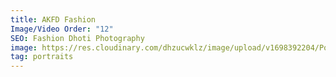```yaml
---
title: AKFD Fashion
Image/Video Order: "12"
SEO: Fashion Dhoti Photography
image: https://res.cloudinary.com/dhzucwklz/image/upload/v1698392204/Portraits/_SBS1939_ngulmr.jpg
tag: portraits
---
```

